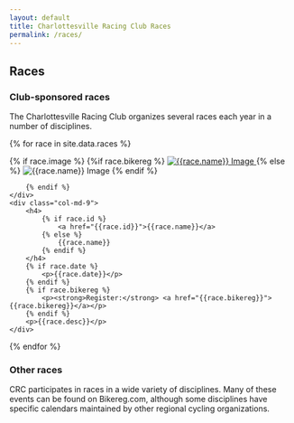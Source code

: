 ```yaml
---
layout: default
title: Charlottesville Racing Club Races
permalink: /races/
---
```


## Races


### Club-sponsored races
The Charlottesville Racing Club organizes several races each year in a number of disciplines.

{% for race in site.data.races %}
<div class="row section">
    <div class="col-md-3 text-center">
        {% if race.image %}
            {%if race.bikereg %}
            <a href="{{race.bikereg}}">
                <img src="{{site.baseurl}}/images/{{race.image}}" alt="{{race.name}} Image" class="block-image"/>
            </a>
            {% else %}
            <img src="{{site.baseurl}}/images/{{race.image}}" alt="{{race.name}} Image" class="block-image"/>
            {% endif %}
        
        {% endif %}        
    </div>
    <div class="col-md-9">
        <h4>
            {% if race.id %}
                <a href="{{race.id}}">{{race.name}}</a>
            {% else %}
                {{race.name}}
            {% endif %}
        </h4>
        {% if race.date %}
            <p>{{race.date}}</p>
        {% endif %}
        {% if race.bikereg %}
            <p><strong>Register:</strong> <a href="{{race.bikereg}}">{{race.bikereg}}</a></p>
        {% endif %}
        <p>{{race.desc}}</p>
    </div>
</div>
{% endfor %}

### Other races
CRC participates in races in a wide variety of disciplines. Many of these events can be found on Bikereg.com, although some disciplines have specific calendars maintained by other regional cycling organizations.
